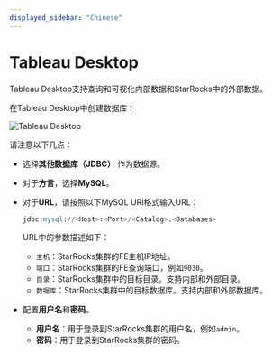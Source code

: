```yaml
---
displayed_sidebar: "Chinese"
---
```


# Tableau Desktop

Tableau Desktop支持查询和可视化内部数据和StarRocks中的外部数据。

在Tableau Desktop中创建数据库：

![Tableau Desktop](../../assets/BI_tableau_1.png)

请注意以下几点：

- 选择**其他数据库（**JDBC**）** 作为数据源。
- 对于**方言**，选择**MySQL**。
- 对于**URL**，请按照以下MySQL URI格式输入URL：

  ```SQL
  jdbc:mysql://<Host>:<Port>/<Catalog>.<Databases>
  ```

  URL中的参数描述如下：

  - `主机`：StarRocks集群的FE主机IP地址。
  - `端口`：StarRocks集群的FE查询端口，例如`9030`。
  - `目录`：StarRocks集群中的目标目录。支持内部和外部目录。
  - `数据库`：StarRocks集群中的目标数据库。支持内部和外部数据库。
- 配置**用户名**和**密码**。
  - **用户名**：用于登录到StarRocks集群的用户名，例如`admin`。
  - **密码**：用于登录到StarRocks集群的密码。